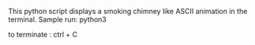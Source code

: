 This python script displays a smoking chimney like ASCII animation in the terminal.
Sample run: python3 <path to chimneyAnimation.py>

to terminate : ctrl + C

